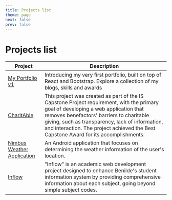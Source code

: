 ```yaml
---
title: Projects list
theme: page
next: false
prev: false
---
```


# Projects list

| Project | Description | 
| --- | --- |
| [My Portfolio v1](/projects/portfolio.md) | Introducing my very first portfolio, built on top of React and Bootstrap. Explore a collection of my blogs, skills and awards|
| [CharitAble](/projects/CharitAble) | This project was created as part of the IS Capstone Project requirement, with the primary goal of developing a web application that removes benefactors' barriers to charitable giving, such as transparency, lack of information, and interaction. The project achieved the Best Capstone Award for its accomplishments. |
| [Nimbus Weather Application](/projects/nimbus-weather) | An Android application that focuses on determining the weather information of the user's location. |
| [Inflow](/projects/inflow) | "Inflow" is an academic web development project designed to enhance Benilde's student information system by providing comprehensive information about each subject, going beyond simple subject codes. |